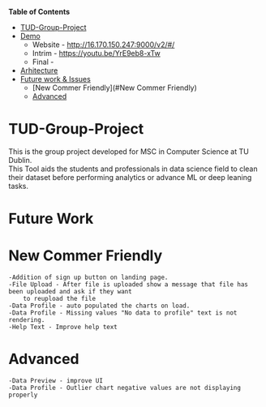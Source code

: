 <!-- START doctoc generated TOC please keep comment here to allow auto update -->
<!-- DON'T EDIT THIS SECTION, INSTEAD RE-RUN doctoc TO UPDATE -->
**Table of Contents**  

- [TUD-Group-Project](#tud-group-project)
- [Demo](#tud-group-project)
    - Website - http://16.170.150.247:9000/v2/#/
    - Intrim - https://youtu.be/YrE9eb8-xTw
    - Final - 
- [Arhitecture](#tud-group-project)
- [Future work & Issues](#tud-group-project)
    - [New Commer Friendly](#New Commer Friendly)
    - [Advanced](#Advanced)

<!-- END doctoc generated TOC please keep comment here to allow auto update -->

# TUD-Group-Project

This is the group project developed for MSC in Computer Science at TU Dublin.
<br/>
    This Tool aids the students and professionals in data science field to clean their dataset before performing analytics or advance ML or deep leaning tasks.

# Future Work

# New Commer Friendly
    -Addition of sign up button on landing page.
    -File Upload - After file is uploaded show a message that file has been uploaded and ask if they want 
        to reupload the file
    -Data Profile - auto populated the charts on load.
    -Data Profile - Missing values "No data to profile" text is not rendering.
    -Help Text - Improve help text

# Advanced
    -Data Preview - improve UI
    -Data Profile - Outlier chart negative values are not displaying properly

